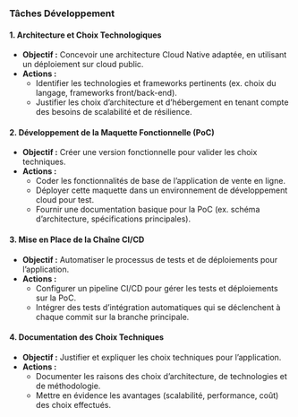 
### **Tâches Développement**

#### **1. Architecture et Choix Technologiques**
   - **Objectif :** Concevoir une architecture Cloud Native adaptée, en utilisant un déploiement sur cloud public.
   - **Actions :**
     - Identifier les technologies et frameworks pertinents (ex. choix du langage, frameworks front/back-end).
     - Justifier les choix d’architecture et d’hébergement en tenant compte des besoins de scalabilité et de résilience.

#### **2. Développement de la Maquette Fonctionnelle (PoC)**
   - **Objectif :** Créer une version fonctionnelle pour valider les choix techniques.
   - **Actions :**
     - Coder les fonctionnalités de base de l’application de vente en ligne.
     - Déployer cette maquette dans un environnement de développement cloud pour test.
     - Fournir une documentation basique pour la PoC (ex. schéma d’architecture, spécifications principales).

#### **3. Mise en Place de la Chaîne CI/CD**
   - **Objectif :** Automatiser le processus de tests et de déploiements pour l’application.
   - **Actions :**
     - Configurer un pipeline CI/CD pour gérer les tests et déploiements sur la PoC.
     - Intégrer des tests d’intégration automatiques qui se déclenchent à chaque commit sur la branche principale.

#### **4. Documentation des Choix Techniques**
   - **Objectif :** Justifier et expliquer les choix techniques pour l’application.
   - **Actions :**
     - Documenter les raisons des choix d’architecture, de technologies et de méthodologie.
     - Mettre en évidence les avantages (scalabilité, performance, coût) des choix effectués.
